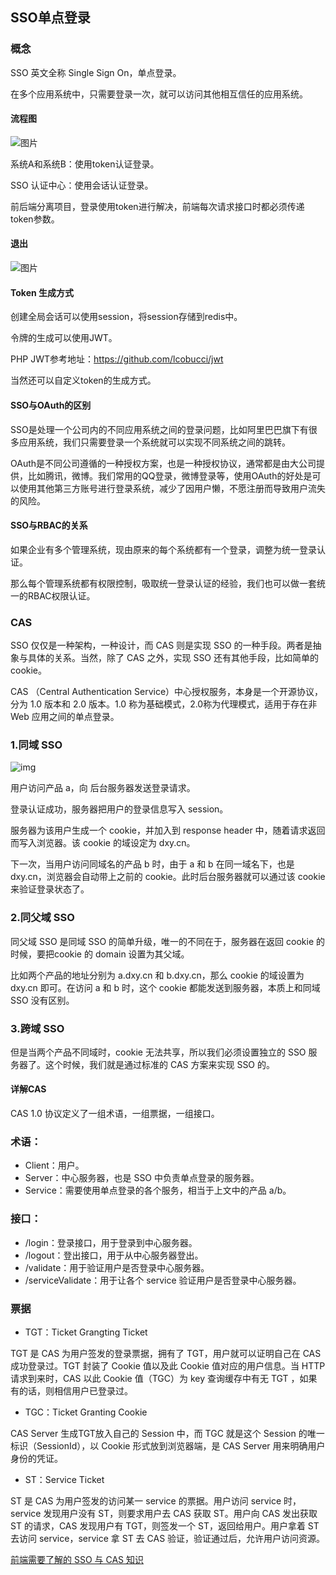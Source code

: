 ## SSO单点登录

### 概念

SSO 英文全称 Single Sign On，单点登录。

在多个应用系统中，只需要登录一次，就可以访问其他相互信任的应用系统。

#### 流程图

![图片](D:\笔记\media\640) 

系统A和系统B：使用token认证登录。

SSO 认证中心：使用会话认证登录。

前后端分离项目，登录使用token进行解决，前端每次请求接口时都必须传递token参数。

#### 退出

![图片](D:\笔记\media\640) 

#### Token 生成方式

创建全局会话可以使用session，将session存储到redis中。

令牌的生成可以使用JWT。

PHP JWT参考地址：https://github.com/lcobucci/jwt

当然还可以自定义token的生成方式。

#### SSO与OAuth的区别

SSO是处理一个公司内的不同应用系统之间的登录问题，比如阿里巴巴旗下有很多应用系统，我们只需要登录一个系统就可以实现不同系统之间的跳转。

OAuth是不同公司遵循的一种授权方案，也是一种授权协议，通常都是由大公司提供，比如腾讯，微博。我们常用的QQ登录，微博登录等，使用OAuth的好处是可以使用其他第三方账号进行登录系统，减少了因用户懒，不愿注册而导致用户流失的风险。

#### SSO与RBAC的关系

如果企业有多个管理系统，现由原来的每个系统都有一个登录，调整为统一登录认证。

那么每个管理系统都有权限控制，吸取统一登录认证的经验，我们也可以做一套统一的RBAC权限认证。

### CAS

SSO 仅仅是一种架构，一种设计，而 CAS 则是实现 SSO 的一种手段。两者是抽象与具体的关系。当然，除了 CAS 之外，实现 SSO 还有其他手段，比如简单的 cookie。

CAS （Central Authentication Service）中心授权服务，本身是一个开源协议，分为 1.0 版本和 2.0 版本。1.0 称为基础模式，2.0称为代理模式，适用于存在非 Web 应用之间的单点登录。

### 1.同域 SSO

![img](D:\笔记\media\d5c406051e343391aa970e8960229356) 

用户访问产品 a，向 后台服务器发送登录请求。

登录认证成功，服务器把用户的登录信息写入 session。

服务器为该用户生成一个 cookie，并加入到 response header 中，随着请求返回而写入浏览器。该 cookie 的域设定为 dxy.cn。

下一次，当用户访问同域名的产品 b 时，由于 a 和 b 在同一域名下，也是 dxy.cn，浏览器会自动带上之前的 cookie。此时后台服务器就可以通过该 cookie 来验证登录状态了。

### 2.同父域 SSO

同父域 SSO 是同域 SSO 的简单升级，唯一的不同在于，服务器在返回 cookie 的时候，要把cookie 的 domain 设置为其父域。

比如两个产品的地址分别为 a.dxy.cn 和 b.dxy.cn，那么 cookie 的域设置为 dxy.cn 即可。在访问 a 和 b 时，这个 cookie 都能发送到服务器，本质上和同域 SSO 没有区别。

### 3.跨域 SSO

但是当两个产品不同域时，cookie 无法共享，所以我们必须设置独立的 SSO 服务器了。这个时候，我们就是通过标准的 CAS 方案来实现 SSO 的。

#### 详解CAS

CAS 1.0 协议定义了一组术语，一组票据，一组接口。

### 术语：

- Client：用户。
- Server：中心服务器，也是 SSO 中负责单点登录的服务器。
- Service：需要使用单点登录的各个服务，相当于上文中的产品 a/b。

### 接口：

- /login：登录接口，用于登录到中心服务器。
- /logout：登出接口，用于从中心服务器登出。
- /validate：用于验证用户是否登录中心服务器。
- /serviceValidate：用于让各个 service 验证用户是否登录中心服务器。

### 票据

- TGT：Ticket Grangting Ticket 

TGT 是 CAS 为用户签发的登录票据，拥有了 TGT，用户就可以证明自己在 CAS 成功登录过。TGT 封装了 Cookie 值以及此 Cookie 值对应的用户信息。当 HTTP 请求到来时，CAS 以此 Cookie 值（TGC）为 key 查询缓存中有无 TGT ，如果有的话，则相信用户已登录过。

- TGC：Ticket Granting Cookie

CAS Server 生成TGT放入自己的 Session 中，而 TGC 就是这个 Session 的唯一标识（SessionId），以 Cookie 形式放到浏览器端，是 CAS Server 用来明确用户身份的凭证。

- ST：Service Ticket 

ST 是 CAS 为用户签发的访问某一 service 的票据。用户访问 service 时，service 发现用户没有 ST，则要求用户去 CAS 获取 ST。用户向 CAS 发出获取 ST 的请求，CAS 发现用户有 TGT，则签发一个 ST，返回给用户。用户拿着 ST 去访问 service，service 拿 ST 去 CAS 验证，验证通过后，允许用户访问资源。



[前端需要了解的 SSO 与 CAS 知识](https://juejin.cn/post/6844903509272297480)

